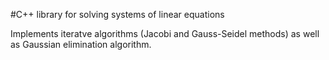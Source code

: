 #C++ library for solving systems of linear equations


Implements iteratve algorithms (Jacobi and Gauss-Seidel methods) as well as Gaussian elimination algorithm.